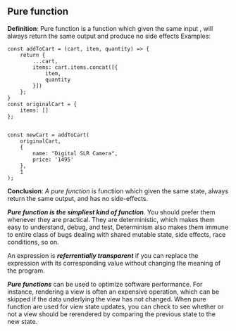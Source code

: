 ## Pure function

**Definition**: Pure function is a function which given the same input , will always return the same output and produce no side effects
Examples:

    const addToCart = (cart, item, quantity) => {
    	return {
    		...cart,
    		items: cart.items.concat([{
    			item,
    			quantity
    		}])
    	};
    }
    const originalCart = {
	    items: []
    };
 

    const newCart = addToCart(
	    originalCart,
	    {
		    name: "Digital SLR Camera",
		    price: '1495'
	    },
	    1
    );
    
**Conclusion**:
*A pure function* is functiion which given the same state, always return the same output, and has no side-effects.

***Pure function* *is the simpliest kind of function***. You should prefer them whenever they are practical. They are deterministic, which makes them easy to understand, debug, and test, Determinism also makes them immune to entire class of bugs dealing with shared mutable state, side effects, race conditions, so on.

An expression is ***referrentially  transparent*** if you can replace the expression with its corresponding value without changing the meaning of the program.

***Pure functions*** can be used to optimize software performance. For instance, rendering a view is often an expensive operation, which can be skipped if the data underlying the view has not changed. When pure function are used for view state updates, you can check to see whether or not a view should be rerendered by comparing the previous state to the new state. 
